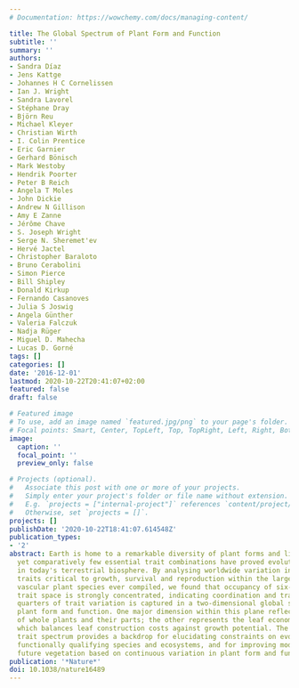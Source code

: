 ```yaml
---
# Documentation: https://wowchemy.com/docs/managing-content/

title: The Global Spectrum of Plant Form and Function
subtitle: ''
summary: ''
authors:
- Sandra Díaz
- Jens Kattge
- Johannes H C Cornelissen
- Ian J. Wright
- Sandra Lavorel
- Stéphane Dray
- Björn Reu
- Michael Kleyer
- Christian Wirth
- I. Colin Prentice
- Eric Garnier
- Gerhard Bönisch
- Mark Westoby
- Hendrik Poorter
- Peter B Reich
- Angela T Moles
- John Dickie
- Andrew N Gillison
- Amy E Zanne
- Jérôme Chave
- S. Joseph Wright
- Serge N. Sheremet'ev
- Hervé Jactel
- Christopher Baraloto
- Bruno Cerabolini
- Simon Pierce
- Bill Shipley
- Donald Kirkup
- Fernando Casanoves
- Julia S Joswig
- Angela Günther
- Valeria Falczuk
- Nadja Rüger
- Miguel D. Mahecha
- Lucas D. Gorné
tags: []
categories: []
date: '2016-12-01'
lastmod: 2020-10-22T20:41:07+02:00
featured: false
draft: false

# Featured image
# To use, add an image named `featured.jpg/png` to your page's folder.
# Focal points: Smart, Center, TopLeft, Top, TopRight, Left, Right, BottomLeft, Bottom, BottomRight.
image:
  caption: ''
  focal_point: ''
  preview_only: false

# Projects (optional).
#   Associate this post with one or more of your projects.
#   Simply enter your project's folder or file name without extension.
#   E.g. `projects = ["internal-project"]` references `content/project/deep-learning/index.md`.
#   Otherwise, set `projects = []`.
projects: []
publishDate: '2020-10-22T18:41:07.614548Z'
publication_types:
- '2'
abstract: Earth is home to a remarkable diversity of plant forms and life histories,
  yet comparatively few essential trait combinations have proved evolutionarily viable
  in today's terrestrial biosphere. By analysing worldwide variation in six major
  traits critical to growth, survival and reproduction within the largest sample of
  vascular plant species ever compiled, we found that occupancy of six-dimensional
  trait space is strongly concentrated, indicating coordination and trade-offs. Three-
  quarters of trait variation is captured in a two-dimensional global spectrum of
  plant form and function. One major dimension within this plane reflects the size
  of whole plants and their parts; the other represents the leaf economics spectrum,
  which balances leaf construction costs against growth potential. The global plant
  trait spectrum provides a backdrop for elucidating constraints on evolution, for
  functionally qualifying species and ecosystems, and for improving models that predict
  future vegetation based on continuous variation in plant form and function.
publication: '*Nature*'
doi: 10.1038/nature16489
---
```

